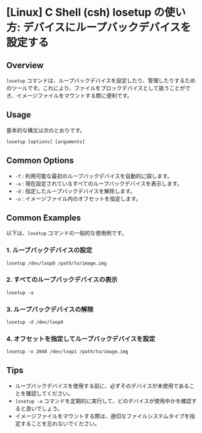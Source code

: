 # [Linux] C Shell (csh) losetup の使い方: デバイスにループバックデバイスを設定する

## Overview
`losetup` コマンドは、ループバックデバイスを設定したり、管理したりするためのツールです。これにより、ファイルをブロックデバイスとして扱うことができ、イメージファイルをマウントする際に便利です。

## Usage
基本的な構文は次のとおりです。

```csh
losetup [options] [arguments]
```

## Common Options
- `-f` : 利用可能な最初のループバックデバイスを自動的に探します。
- `-a` : 現在設定されているすべてのループバックデバイスを表示します。
- `-d` : 指定したループバックデバイスを解除します。
- `-o` : イメージファイル内のオフセットを指定します。

## Common Examples
以下は、`losetup` コマンドの一般的な使用例です。

### 1. ループバックデバイスの設定
```csh
losetup /dev/loop0 /path/to/image.img
```

### 2. すべてのループバックデバイスの表示
```csh
losetup -a
```

### 3. ループバックデバイスの解除
```csh
losetup -d /dev/loop0
```

### 4. オフセットを指定してループバックデバイスを設定
```csh
losetup -o 2048 /dev/loop1 /path/to/image.img
```

## Tips
- ループバックデバイスを使用する前に、必ずそのデバイスが未使用であることを確認してください。
- `losetup -a` コマンドを定期的に実行して、どのデバイスが使用中かを確認すると良いでしょう。
- イメージファイルをマウントする際は、適切なファイルシステムタイプを指定することを忘れないでください。